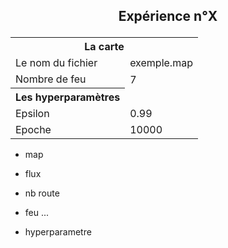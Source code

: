 ## <p align="center">Expérience n°X</p>

<div align="center">
	<table>
		<tr><th colspan="6" align="center">La carte</th></tr>
        <tr>
          <td>Le nom du fichier</td>
          <td>exemple.map</td>
        </tr>
        <tr>
          <td>Nombre de feu</td>
          <td>7</td>
        </tr>
        <tr><th>Les hyperparamètres</th></tr>
        <tr>
          <td>Epsilon</td>
          <td>0.99</td>
        </tr>
        <tr>
          <td>Epoche</td>
          <td>10000</td>
        </tr>
    </table>
</div>



- map
- flux
- nb route
- feu ...

- hyperparametre
